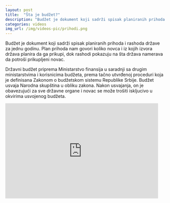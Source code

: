 ```yaml
---
layout: post
title:  "Šta je budžet?"
description: "Budžet je dokument koji sadrži spisak planiranih prihoda i rashoda države za jednu godinu. Plan prihoda nam govori koliko novca i iz kojih izvora država planira da ga prikupi, dok rashodi pokazuju na šta država namerava da potroši prikupljeni novac. Državni budžet priprema Ministarstvo finansija u saradnji sa drugim ministarstvima i korisnicima budžeta, prema tačno"
categories: videos
img_url: /img/videos-pic/prihodi.png
---
```


Budžet je dokument koji sadrži spisak planiranih prihoda i rashoda države za jednu godinu. Plan prihoda nam govori koliko novca i iz kojih izvora država planira da ga prikupi, dok rashodi pokazuju na šta država namerava da potroši prikupljeni novac.

Državni budžet priprema Ministarstvo finansija u saradnji sa drugim ministarstvima i korisnicima budžeta, prema tačno utvrđenoj proceduri koja je definisana Zakonom o budžetskom sistemu Republike Srbije. Budžet usvaja Narodna skupština u obliku zakona. Nakon usvajanja, on je obavezujući za sve državne organe i novac se može trošiti iskljucivo u okvirima usvojenog budžeta.


<iframe width="480" height="300" src="https://www.youtube.com/embed/1h3xdEugzMI" frameborder="0" allowfullscreen></iframe>